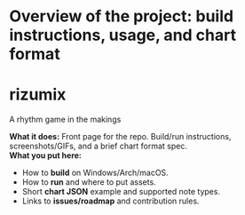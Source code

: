 # Overview of the project: build instructions, usage, and chart format
# rizumix
A rhythm game in the makings


**What it does:** Front page for the repo. Build/run instructions, screenshots/GIFs, and a brief chart format spec.  
**What you put here:**
- How to **build** on Windows/Arch/macOS.
- How to **run** and where to put assets.
- Short **chart JSON** example and supported note types.
- Links to **issues/roadmap** and contribution rules.

